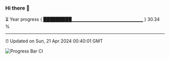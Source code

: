 ### Hi there 👋

⏳ Year progress { █████████▁▁▁▁▁▁▁▁▁▁▁▁▁▁▁▁▁▁▁▁▁ } 30.34 %

---

⏰ Updated on Sun, 21 Apr 2024 00:40:01 GMT

![Progress Bar CI](https://github.com/Shyam-Makwana/GitHub-Actions-Demo/workflows/Progress%20Bar%20CI/badge.svg)

